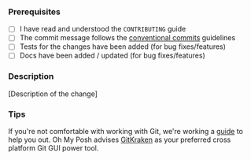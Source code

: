 ### Prerequisites

- [ ] I have read and understood the `CONTRIBUTING` guide
- [ ] The commit message follows the [conventional commits][cc] guidelines
- [ ] Tests for the changes have been added (for bug fixes/features)
- [ ] Docs have been added / updated (for bug fixes/features)

### Description

[Description of the change]

### Tips

If you're not comfortable with working with Git, we're working a [guide][docs] to help you out.
Oh My Posh advises [GitKraken][kraken] as your preferred cross platform Git GUI power tool.

[cc]: https://www.conventionalcommits.org/en/v1.0.0/#summary
[docs]: https://ohmyposh.dev/docs/contributing_git
[kraken]: https://www.gitkraken.com/invite/nQmDPR9D
